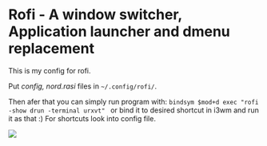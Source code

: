 # Rofi - A window switcher, Application launcher and dmenu replacement

This is my config for rofi.

Put _config, nord.rasi_ files in `~/.config/rofi/`. 

Then afer that you can simply run program with:
`bindsym $mod+d exec "rofi -show drun -terminal urxvt"
` or bind it to desired shortcut in i3wm and run it as that :)
For shortcuts look into config file.


![](https://i.imgur.com/HkQ0sIk.png)

